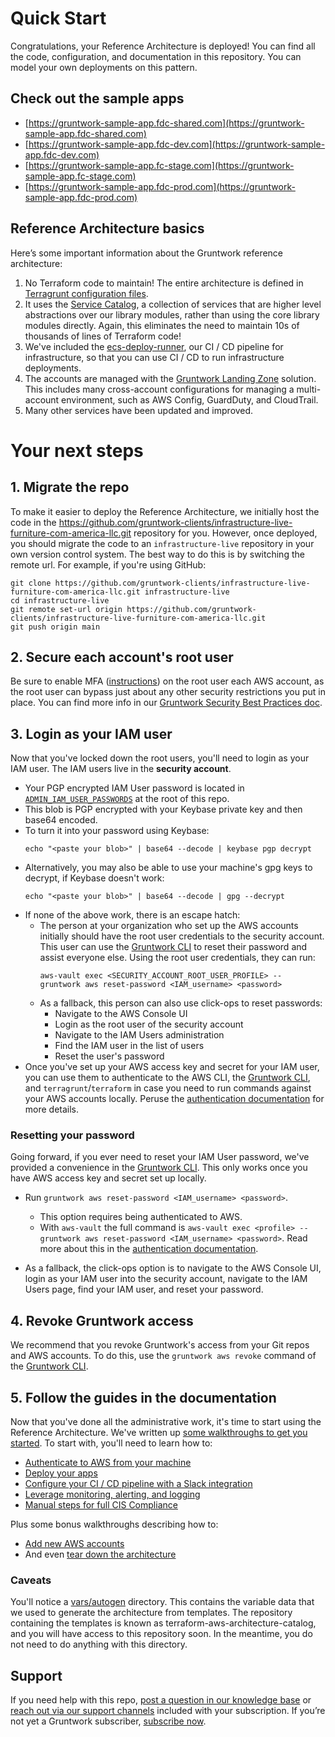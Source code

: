 # Quick Start

Congratulations, your Reference Architecture is deployed! You can find all the code, configuration, and documentation in this repository. You can model your own deployments on this pattern.

## Check out the sample apps
- [https://gruntwork-sample-app.fdc-shared.com](https://gruntwork-sample-app.fdc-shared.com)
- [https://gruntwork-sample-app.fdc-dev.com](https://gruntwork-sample-app.fdc-dev.com)
- [https://gruntwork-sample-app.fc-stage.com](https://gruntwork-sample-app.fc-stage.com)
- [https://gruntwork-sample-app.fdc-prod.com](https://gruntwork-sample-app.fdc-prod.com)

## Reference Architecture basics
Here’s some important information about the Gruntwork reference architecture:

1. No Terraform code to maintain! The entire architecture is defined in [Terragrunt configuration files](https://terragrunt.gruntwork.io/).
1. It uses the [Service Catalog](https://github.com/gruntwork-io/aws-service-catalog), a collection of services that are higher level abstractions over our library modules, rather than using the core library modules directly. Again, this eliminates the need to maintain 10s of thousands of lines of Terraform code!
1. We've included the [ecs-deploy-runner](https://github.com/gruntwork-io/module-ci/blob/master/modules/ecs-deploy-runner/README.adoc), our CI / CD pipeline for infrastructure, so that you can use CI / CD to run infrastructure deployments.
1. The accounts are managed with the [Gruntwork Landing Zone](https://gruntwork.io/guides/foundations/how-to-configure-production-grade-aws-account-structure) solution. This includes many cross-account configurations for managing a multi-account environment, such as AWS Config, GuardDuty, and CloudTrail.
1. Many other services have been updated and improved.

# Your next steps

## 1. Migrate the repo
To make it easier to deploy the Reference Architecture, we initially host the code in the https://github.com/gruntwork-clients/infrastructure-live-furniture-com-america-llc.git repository for you. However, once deployed, you should migrate the code to an `infrastructure-live` repository in your own version control system. The best way to do this is by switching the remote url. For example, if you're using GitHub:

    git clone https://github.com/gruntwork-clients/infrastructure-live-furniture-com-america-llc.git infrastructure-live
    cd infrastructure-live
    git remote set-url origin https://github.com/gruntwork-clients/infrastructure-live-furniture-com-america-llc.git
    git push origin main

## 2. Secure each account's root user
Be sure to enable MFA ([instructions](https://docs.aws.amazon.com/IAM/latest/UserGuide/id_credentials_mfa_enable_virtual.html#enable-virt-mfa-for-root)) on the root user each AWS account, as the root user can bypass just about any other security restrictions you put in place. You can find more info in our [Gruntwork Security Best Practices doc](https://docs.google.com/document/u/1/d/e/2PACX-1vTikva7hXPd2h1SSglJWhlW8W6qhMlZUxl0qQ9rUJ0OX22CQNeM-91w4lStRk9u2zQIn6lPejUbe-dl/pub).

## 3. Login as your IAM user
Now that you've locked down the root users, you'll need to login as your IAM user. The IAM users live in the **security account**.

* Your PGP encrypted IAM User password is located in [`ADMIN_IAM_USER_PASSWORDS`](./ADMIN_IAM_USER_PASSWORDS) at the root of this repo.
* This blob is PGP encrypted with your Keybase private key and then base64 encoded.
* To turn it into your password using Keybase:
    ```
    echo "<paste your blob>" | base64 --decode | keybase pgp decrypt
    ```
* Alternatively, you may also be able to use your machine's gpg keys to decrypt, if Keybase doesn't work:
    ```
    echo "<paste your blob>" | base64 --decode | gpg --decrypt
    ```
* If none of the above work, there is an escape hatch:
    * The person at your organization who set up the AWS accounts initially should have the root user credentials to
    the security account. This user can use the [Gruntwork CLI](https://github.com/gruntwork-io/gruntwork) to reset
    their password and assist everyone else. Using the root user credentials, they can run:
        ```
        aws-vault exec <SECURITY_ACCOUNT_ROOT_USER_PROFILE> -- gruntwork aws reset-password <IAM_username> <password>
        ```
    * As a fallback, this person can also use click-ops to reset passwords:
        * Navigate to the AWS Console UI
        * Login as the root user of the security account
        * Navigate to the IAM Users administration
        * Find the IAM user in the list of users
        * Reset the user's password
* Once you've set up your AWS access key and secret for your IAM user, you can use them to authenticate to the AWS CLI,
  the [Gruntwork CLI](https://github.com/gruntwork-io/gruntwork), and `terragrunt`/`terraform` in case you need to run
  commands against your AWS accounts locally. Peruse the [authentication documentation](./docs/02-authenticate.md) for
  more details.

### Resetting your password

Going forward, if you ever need to reset your IAM User password, we've provided a convenience in the
[Gruntwork CLI](https://github.com/gruntwork-io/gruntwork). This only works once you have AWS access key and secret set
up locally.

* Run `gruntwork aws reset-password <IAM_username> <password>`.
    * This option requires being authenticated to AWS.
    * With `aws-vault` the full command is `aws-vault exec <profile> -- gruntwork aws reset-password <IAM_username>
    <password>`. Read more about this in the [authentication documentation](./docs/02-authenticate.md).

* As a fallback, the click-ops option is to navigate to the AWS Console UI, login as your IAM user into the security
  account, navigate to the IAM Users page, find your IAM user, and reset your password.

## 4. Revoke Gruntwork access
We recommend that you revoke Gruntwork's access from your Git repos and AWS accounts. To do this, use the `gruntwork aws revoke` command of the [Gruntwork CLI](https://github.com/gruntwork-io/gruntwork).

## 5. Follow the guides in the documentation
Now that you've done all the administrative work, it's time to start using the Reference Architecture. We've written up [some walkthroughs to get you started](./docs/01-overview.md). To start with, you'll need to learn how to:
* [Authenticate to AWS from your machine](./docs/02-authenticate.md)
* [Deploy your apps](./docs/03-deploy-apps.md)
* [Configure your CI / CD pipeline with a Slack integration](./docs/04-configure-gw-pipelines.md)
* [Leverage monitoring, alerting, and logging](./docs/05-monitoring-alerting-logging.md)
* [Manual steps for full CIS Compliance](./docs/08-cis.md)

Plus some bonus walkthroughs describing how to:
* [Add new AWS accounts](./docs/06-adding-a-new-account.md)
* And even [tear down the architecture](./docs/07-undeploy.md)

### Caveats
You'll notice a [vars/autogen](./vars/autogen) directory. This contains the variable data that we used to generate the architecture from templates. The repository containing the templates is known as terraform-aws-architecture-catalog, and you will have access to this repository soon. In the meantime, you do not need to do anything with this directory.

## Support

If you need help with this repo, [post a question in our knowledge base](https://github.com/gruntwork-io/knowledge-base/discussions?discussions_q=label%3Ar%3Aterraform-aws-architecture-catalog)
or [reach out via our support channels](https://docs.gruntwork.io/support) included with your subscription. If you’re
not yet a Gruntwork subscriber, [subscribe now](https://www.gruntwork.io/pricing/).
